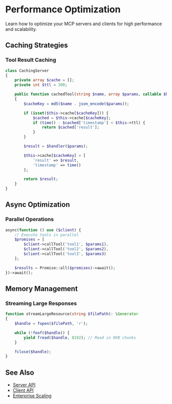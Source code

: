 # Performance Optimization

Learn how to optimize your MCP servers and clients for high performance and scalability.

## Caching Strategies

### Tool Result Caching

```php
class CachingServer
{
    private array $cache = [];
    private int $ttl = 300;

    public function cachedTool(string $name, array $params, callable $handler): array
    {
        $cacheKey = md5($name . json_encode($params));

        if (isset($this->cache[$cacheKey])) {
            $cached = $this->cache[$cacheKey];
            if (time() - $cached['timestamp'] < $this->ttl) {
                return $cached['result'];
            }
        }

        $result = $handler($params);

        $this->cache[$cacheKey] = [
            'result' => $result,
            'timestamp' => time()
        ];

        return $result;
    }
}
```

## Async Optimization

### Parallel Operations

```php
async(function () use ($client) {
    // Execute tools in parallel
    $promises = [
        $client->callTool('tool1', $params1),
        $client->callTool('tool2', $params2),
        $client->callTool('tool3', $params3)
    ];

    $results = Promise::all($promises)->await();
})->await();
```

## Memory Management

### Streaming Large Responses

```php
function streamLargeResource(string $filePath): \Generator
{
    $handle = fopen($filePath, 'r');

    while (!feof($handle)) {
        yield fread($handle, 8192); // Read in 8KB chunks
    }

    fclose($handle);
}
```

## See Also

- [Server API](../api/server)
- [Client API](../api/client)
- [Enterprise Scaling](../enterprise/scaling)
